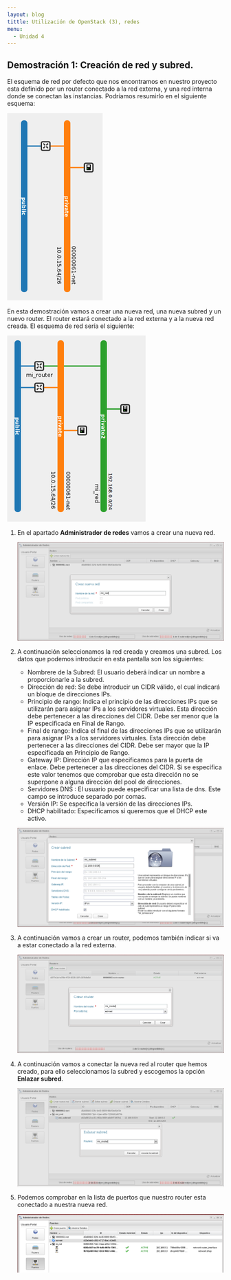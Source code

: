 ```yaml
---
layout: blog
tittle: Utilización de OpenStack (3), redes
menu:
  - Unidad 4
---
```


## Demostración 1: Creación de red y subred.

El esquema de red por defecto que nos encontramos en nuestro proyecto esta definido por un router conectado a la red externa, y una red interna donde se conectan las instancias. Podríamos resumirlo en el siguiente esquema:

![red](img/red1.png)

En esta demostración vamos a crear una nueva red, una nueva subred y un nuevo router. El router estará conectado a la red externa y a la nueva red creada. El esquema de red sería el siguiente:

![red](img/red3.png)

1. En el apartado **Administrador de redes** vamos a crear una nueva red.

	![red](img/net1.png)

2. A continuación seleccionamos la red creada y creamos una subred. Los datos que podemos introducir en esta pantalla son los siguientes:


   	* Nombrere de la Subred: El usuario deberá indicar un nombre a proporcionarle a la subred.
	* Dirección de red: Se debe introducir un CIDR válido, el cual indicará un bloque de direcciones IPs.
	* Principio de rango: Indica el principio de las direcciones IPs que se utilizarán para asignar IPs a los servidores virtuales. Esta dirección debe pertenecer a las direcciones del CIDR. Debe ser menor que la IP especificada en Final de Rango.
	* Final de rango: Indica el final de las direcciones IPs que se utilizarán para asignar IPs a los servidores virtuales. Esta dirección debe pertenecer a las direcciones del CIDR. Debe ser mayor que la IP especificada en Principio de Rango.
	* Gateway IP: Dirección IP que especificamos para la puerta de enlace. Debe pertenecer a las direcciones del CIDR. Si se especifica este valor tenemos que comprobar que esta dirección no se superpone a alguna dirección del pool de direcciones.
	* Servidores DNS : El usuario puede especificar una lista de dns. Este campo se introduce separado por comas.
	* Versión IP: Se especifica la versión de las direcciones IPs.
	* DHCP habilitado: Especificamos si queremos que el DHCP este activo.

	![red](img/net2.png)

3. A continuación vamos a crear un router, podemos también indicar si va a estar conectado a la red externa.

	![red](img/net3.png)

4. A continuación vamos a conectar la nueva red al router que hemos creado, para ello seleccionamos la subred y escogemos la opción **Enlazar subred**.

	![red](img/net4.png)

5. Podemos comprobar en la lista de puertos que nuestro router esta conectado a nuestra nueva red.

	![red](img/net7.png)
